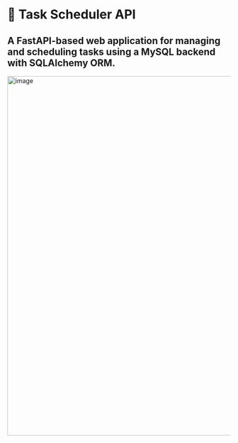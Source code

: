 # 🚀 Task Scheduler API 

## A FastAPI-based web application for managing and scheduling tasks using a MySQL backend with SQLAlchemy ORM.
<img width="1914" height="810" alt="image" src="https://github.com/user-attachments/assets/e1fecc3a-2c7b-4065-8ba5-8da5a55d5002" />
